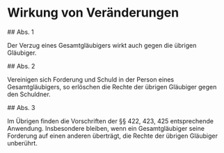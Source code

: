 # Wirkung von Veränderungen



\#\# Abs. 1

 Der Verzug eines Gesamtgläubigers wirkt auch gegen die übrigen Gläubiger.

\#\# Abs. 2

 Vereinigen sich Forderung und Schuld in der Person eines Gesamtgläubigers, so erlöschen die Rechte der übrigen Gläubiger gegen den Schuldner.

\#\# Abs. 3

 Im Übrigen finden die Vorschriften der §§ 422, 423, 425 entsprechende Anwendung. Insbesondere bleiben, wenn ein Gesamtgläubiger seine Forderung auf einen anderen überträgt, die Rechte der übrigen Gläubiger unberührt. 

